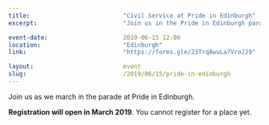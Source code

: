 ```yaml
---
title:  						"Civil Service at Pride in Edinburgh"
excerpt:	  					"Join us in the Pride in Edinburgh parade."

event-date:	 					2019-06-15 12:00
location: 						"Edinburgh"
link:							"https://forms.gle/23Trq8wuLa7VroJJ9"

layout: 						event
slug:							/2019/06/15/pride-in-edinburgh
---
```


Join us as we march in the parade at Pride in Edinburgh.

**Registration will open in March 2019**. You cannot register for a place yet.